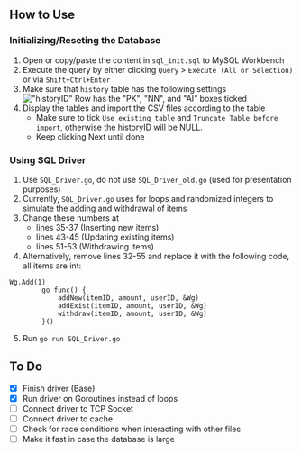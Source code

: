 ## How to Use

### Initializing/Reseting the Database
1. Open or copy/paste the content in `sql_init.sql` to MySQL Workbench
2. Execute the query by either clicking `Query` > `Execute (All or Selection)` or via `Shift+Ctrl+Enter`
3. Make sure that `history` table has the following settings
!["historyID" Row has the "PK", "NN", and "AI" boxes ticked](https://i.imgur.com/dAirFEk.png)
4. Display the tables and import the CSV files according to the table
   - Make sure to tick `Use existing table` and `Truncate Table before import`, otherwise the historyID will be NULL.
   - Keep clicking Next until done

### Using SQL Driver
1. Use `SQL_Driver.go`, do not use `SQL_Driver_old.go` (used for presentation purposes)
2. Currently, `SQL_Driver.go` uses for loops and randomized integers to simulate the adding and withdrawal of items
3. Change these numbers at
   - lines 35-37 (Inserting new items)
   - lines 43-45 (Updating existing items)
   - lines 51-53 (Withdrawing items)
4. Alternatively, remove lines 32-55 and replace it with the following code, all items are int:
```
Wg.Add(1)
		go func() {
			addNew(itemID, amount, userID, &Wg)
            addExist(itemID, amount, userID, &Wg)
            withdraw(itemID, amount, userID, &Wg)
		}()
```
5. Run `go run SQL_Driver.go`

## To Do
- [x] Finish driver (Base)
- [x] Run driver on Goroutines instead of loops
- [ ] Connect driver to TCP Socket
- [ ] Connect driver to cache
- [ ] Check for race conditions when interacting with other files
- [ ] Make it fast in case the database is large
